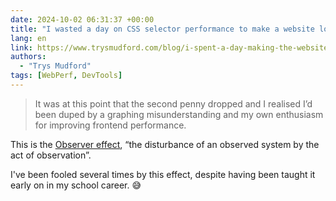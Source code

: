 ```yaml
---
date: 2024-10-02 06:31:37 +00:00
title: "I wasted a day on CSS selector performance to make a website load 2ms faster"
lang: en
link: https://www.trysmudford.com/blog/i-spent-a-day-making-the-website-go-2ms-faster/
authors:
  - "Trys Mudford"
tags: [WebPerf, DevTools]
---
```


> It was at this point that the second penny dropped and I realised I’d been duped by a graphing misunderstanding and my own enthusiasm for improving frontend performance.

This is the [Observer effect](https://en.wikipedia.org/wiki/Observer_effect_(physics)), “the disturbance of an observed system by the act of observation”.

I've been fooled several times by this effect, despite having been taught it early on in my school career. 😅
